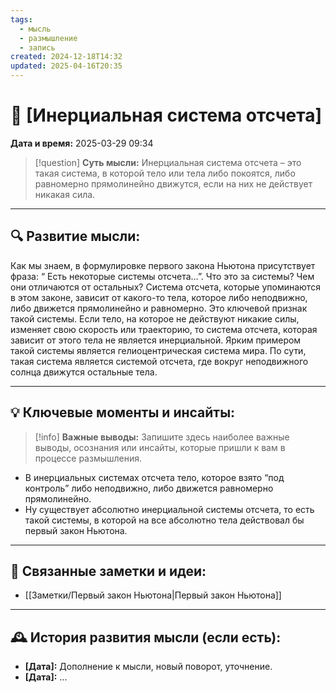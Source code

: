 ```yaml
---
tags:
  - мысль
  - размышление
  - запись
created: 2024-12-18T14:32
updated: 2025-04-16T20:35
---
```


# 💭  [Инерциальная система отсчета]

**Дата и время:** 2025-03-29 09:34

> [!question] **Суть мысли:**
> Инерциальная система отсчета – это такая система, в которой тело или тела либо покоятся, либо равномерно прямолинейно движутся, если на них не действует никакая сила.

---

## 🔍 Развитие мысли:

Как мы знаем, в формулировке первого закона Ньютона присутствует фраза: “ Есть некоторые системы отсчета…”. Что это за системы? Чем они отличаются от остальных? 
Система отсчета, которые упоминаются в этом законе, зависит от какого-то тела, которое либо неподвижно, либо движется прямолинейно и равномерно. Это ключевой признак такой системы. Если тело, на которое не действуют никакие силы, изменяет свою скорость или траекторию, то система отсчета, которая зависит от этого тела не является инерциальной.
Ярким примером такой системы является гелиоцентрическая система мира. По сути, такая система является системой отсчета, где вокруг неподвижного солнца движутся остальные тела.

---

## 💡 Ключевые моменты и инсайты:

> [!info] **Важные выводы:**
> Запишите здесь наиболее важные выводы, осознания или инсайты, которые пришли к вам в процессе размышления.

- В инерциальных системах отсчета тело, которое взято “под контроль” либо неподвижно, либо движется равномерно прямолинейно.
- Ну существует абсолютно инерциальной системы отсчета, то есть такой системы, в которой на все абсолютно тела действовал бы первый закон Ньютона.

---

## 🔄 Связанные заметки и идеи:

- [[Заметки/Первый закон Ньютона|Первый закон Ньютона]]

---

## 🕰️ История развития мысли (если есть):

* **[Дата]:**  Дополнение к мысли, новый поворот, уточнение.
* **[Дата]:**  ...